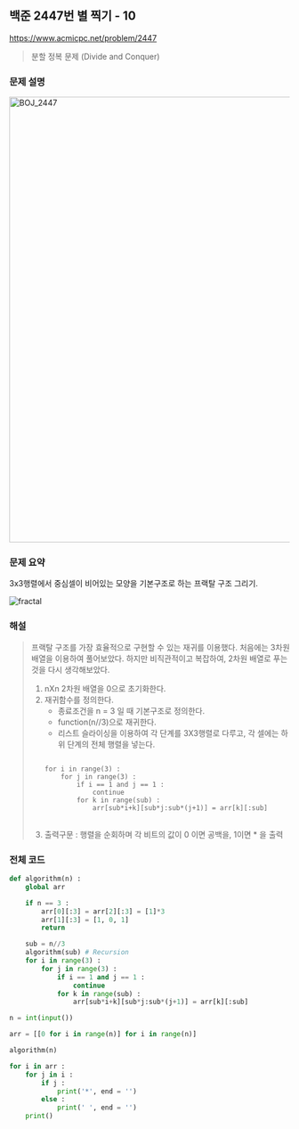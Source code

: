 ## 백준 2447번 별 찍기 - 10
<https://www.acmicpc.net/problem/2447>
> 분할 정복 문제 (Divide and Conquer)
### 문제 설명
<img width="800" alt="BOJ_2447" src="https://user-images.githubusercontent.com/85975598/136681486-b93fe104-a31a-408b-8838-3b68660d0965.png"> 

### 문제 요약
3x3행렬에서 중심셀이 비어있는 모양을 기본구조로 하는 프랙탈 구조 그리기.

![fractal](https://user-images.githubusercontent.com/85975598/136683928-9df10b91-8b7f-4f1b-9647-cb27fefaaaf3.png)


### 해설
> 프랙탈 구조를 가장 효율적으로 구현할 수 있는 재귀를 이용했다.
 처음에는 3차원 배열을 이용하여 풀어보았다. 하지만 비직관적이고 복잡하여, 2차원 배열로 푸는 것을 다시 생각해보았다.
> 1. nXn 2차원 배열을 0으로 초기화한다.
> 2. 재귀함수를 정의한다.
>    - 종료조건을 n = 3 일 때 기본구조로 정의한다.
>    - function(n//3)으로 재귀한다.
>    - 리스트 슬라이싱을 이용하여 각 단계를 3X3행렬로 다루고, 각 셀에는 하위 단계의 전체 행렬을 넣는다.
>    <pre>
>    <code>
>    for i in range(3) :
>        for j in range(3) :
>            if i == 1 and j == 1 : 
>                continue
>            for k in range(sub) :
>                arr[sub*i+k][sub*j:sub*(j+1)] = arr[k][:sub]
>    </code>
>    </pre>
> 3. 출력구문 : 행렬을 순회하며 각 비트의 값이 0 이면 공백을, 1이면 * 을 출력

### 전체 코드
``` python
def algorithm(n) :
    global arr

    if n == 3 :
        arr[0][:3] = arr[2][:3] = [1]*3
        arr[1][:3] = [1, 0, 1]
        return

    sub = n//3 
    algorithm(sub) # Recursion
    for i in range(3) :
        for j in range(3) :
            if i == 1 and j == 1 : 
                continue
            for k in range(sub) :
                arr[sub*i+k][sub*j:sub*(j+1)] = arr[k][:sub]

n = int(input())

arr = [[0 for i in range(n)] for i in range(n)]

algorithm(n)

for i in arr :
    for j in i :
        if j :
            print('*', end = '')
        else :
            print(' ', end = '')
    print()
```
